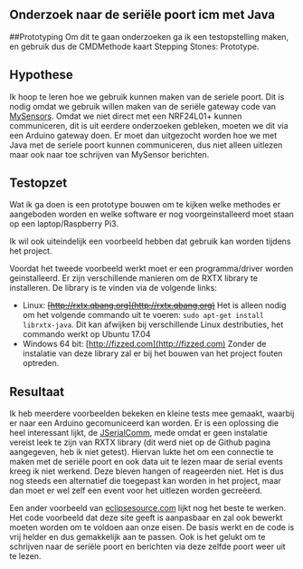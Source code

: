 Onderzoek naar de seriële poort icm met Java
----------------

##Prototyping
Om dit te gaan onderzoeken ga ik een testopstelling maken, en gebruik dus de CMDMethode kaart Stepping Stones: Prototype.

## Hypothese
Ik hoop te leren hoe we gebruik kunnen maken van de seriele poort. Dit is nodig omdat we gebruik willen maken van de seriële gateway code van [MySensors](https://www.mysensors.org/). Omdat we niet direct met een NRF24L01+ kunnen communiceren, dit is uit eerdere onderzoeken gebleken, moeten we dit via een Arduino gateway doen. Er moet dan uitgezocht worden hoe we met Java met de seriele poort kunnen communiceren, dus niet alleen uitlezen maar ook naar toe schrijven van MySensor berichten.

## Testopzet
Wat ik ga doen is een prototype bouwen om te kijken welke methodes er aangeboden worden en welke software er nog voorgeinstalleerd moet staan op een laptop/Raspberry Pi3. 

Ik wil ook uiteindelijk een voorbeeld hebben dat gebruik kan worden tijdens het project.

Voordat het tweede voorbeeld werkt moet er een programma/driver worden geinstalleerd. Er zijn verschillende manieren om de RXTX library te installeren.
De library is te vinden via de volgende links:

- Linux: ~~[http://rxtx.qbang.org](http://rxtx.qbang.org)~~ Het is alleen nodig om het volgende commando uit te voeren: `sudo apt-get install librxtx-java`. Dit kan afwijken bij verschillende Linux destributies, het commando werkt op Ubuntu 17.04
- Windows 64 bit: [http://fizzed.com](http://fizzed.com)
Zonder de instalatie van deze library zal er bij het bouwen van het project fouten optreden.
 
## Resultaat

Ik heb meerdere voorbeelden bekeken en kleine tests mee gemaakt, waarbij er naar een Arduino gecomuniceerd kan worden. 
Er is een oplossing die heel interessant lijkt, de [JSerialComm](http://fazecast.github.io/jSerialComm/), mede omdat er geen instalatie vereist leek te zijn van RXTX library (dit werd niet op de Github pagina aangegeven, heb ik niet getest). Hiervan lukte het om een connectie te maken met de seriële poort en ook data uit te lezen maar de serial events kreeg ik niet werkend. Deze bleven hangen of reageerden niet. Het is dus nog steeds een alternatief die toegepast kan worden in het project, maar dan moet er wel zelf een event voor het uitlezen worden gecreëerd.

Een ander voorbeeld van [eclipsesource.com](https://eclipsesource.com/blogs/2012/10/17/serial-communication-in-java-with-raspberry-pi-and-rxtx/) lijkt nog het beste te werken. Het code voorbeeld dat deze site geeft is aanpasbaar en zal ook bewerkt moeten worden om te voldoen aan onze eisen. De basis werkt en de code is vrij helder en dus gemakkelijk aan te passen. Ook is het gelukt om te schrijven naar de seriële poort en berichten via deze zelfde poort weer uit te lezen.
